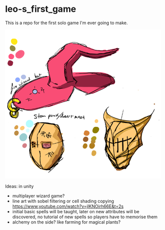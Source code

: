 # leo-s_first_game
This is a repo for the first solo game I'm ever going to make.

<img src="/SKETCHES/SKETCH_FILE.png" alt="Alt text" title="Optional title">

Ideas: in unity
* multiplayer wizard game?
* line art with sobel filtering or cell shading copying https://www.youtube.com/watch?v=jlKNOirh66E&t=2s
* initial basic spells will be taught, later on new attributes will be discovered, no tutorial of new spells so players have to memorise them
* alchemy on the side? like farming for magical plants?
